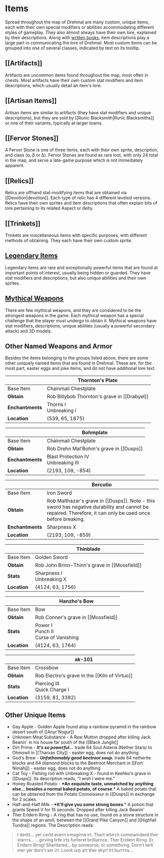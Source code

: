 # Items

Spread throughout the map of Drehmal are many custom, unique items, each with their own special modifiers or abilities accommodating different styles of gameplay. They also almost always have their own lore, explained by their descriptions. Along with [written books](/Lore/Books/), item descriptions play a large part in communicating the lore of Drehmal. Most custom items can be grouped into one of several classes, indicated by text on its tooltip.

## [[Artifacts]]

Artifacts are uncommon items found throughout the map, most often in chests. Most artifacts have their own custom stat modifiers and item descriptions, which usually detail an item's lore.

## [[Artisan Items]]

Artisan items are similar to artifacts (they have stat modifiers and unique descriptions), but they are sold by [[Runic Blacksmith|Runic Blacksmiths]] or one of their variants, typically at larger towns.

## [[Fervor Stones]]

A Fervor Stone is one of three items, each with their own sprite, description, and class (α, β or Δ). Fervor Stones are found as rare loot, with only 24 total in the map, and serve a late-game purpose which is not immediately apparent.

## [[Relics]]

Relics are offhand stat-modifying items that are obtained via [[Devotion|devotion]]. Each type of relic has 4 different leveled versions. Relics have their own sprites and item descriptions that often explain bits of lore pertaining to its related Aspect or deity.

## [[Trinkets]]

Trinkets are miscellaneous items with specific purposes, with different methods of obtaining. They each have their own custom sprite.

## [Legendary Items](/Items/Legendary_Items/)

Legendary items are rare and exceptionally powerful items that are found at important points of interest, usually being hidden or guarded. They have stat modifiers and descriptions, but also unique abilities and their own sprites.

## [Mythical Weapons](/Items/Mythical_Weapons/)

There are few mythical weapons, and they are considered to be the strongest weapons in the game. Each mythical weapon has a special challenge that the player must undergo to obtain it. Mythical weapons have stat modifiers, descriptions, unique abilities (usually a powerful secondary attack) and 3D models.

## Other Named Weapons and Armor

Besides the items belonging to the groups listed above, there are some other uniquely named items that are found in Drehmal. These are, for the most part, easter eggs and joke items, and do not have additional lore text.

|            | Thornton's Plate                               |
| ---------- | ---------------------------------------------- |
| Base Item  | Chainmail Chestplate                           |
| **Obtain** | Rob Billybob Thornton's grave in [[Drabyel]]   |
| **Enchantments**  | Thorns I <br> Unbreaking I |
| **Location** | (539, 65, 1875) |

|            | Bohmplate                                                   |
| ---------- | ----------------------------------------------------------- |
| Base Item  | Chainmail Chestplate                           |
| **Obtain** | Rob Drehn Mal'Bohm's grave in [[Dusps]]                     |
| **Enchantments**  | Blast Protection IV <br> Unbreaking III |
| **Location** | (2193, 109, -854) |

|            | Bercutio                                                                                                                                        |
| ---------- | ----------------------------------------------------------------------------------------------------------------------------------------------- |
| Base Item  | Iron Sword |
| **Obtain** | Rob Malthazar's grave in [[Dusps]]. Note - this sword has negative durability and cannot be repaired. Therefore, it can only be used once before breaking. |
| **Enchantments**  | Sharpness X  |
| **Location** | (2193, 109, -859) |

|            | Thinblade                                     |
| ---------- | --------------------------------------------- |
| Base Item  | Golden Sword                                  |
| **Obtain** | Rob John Brinn-Thinn's grave in [[Mossfield]] |
| **Stats**  | Sharpness I <br> Unbreaking X                 |
| **Location** | (4124, 63, 1756) |

|            | Hanzho's Bow                                  |
| ---------- | --------------------------------------------- |
| Base Item  | Bow                                |
| **Obtain** | Rob Conner's grave in [[Mossfield]] |
| **Stats**  | Power I <br> Punch II <br> Curse of Vanishing                |
| **Location** | (4124, 63, 1764) |

|            | ak-101                                  |
| ---------- | --------------------------------------------- |
| Base Item  | Crossbow                                |
| **Obtain** | Rob Electro's grave in the [[Kiln of Virtuo]] |
| **Stats**  | Piercing III <br> Quick Charge I               |
| **Location** | (3159, 81, 3382) |

## Other Unique Items

- Gay Apple - Golden Apple found atop a rainbow pyramid in the rainbow desert south of [[Anyr'Nogur]]
- Unknown Meat Substance - A Raw Mutton dropped after killing Jack Beanin' in his house far south of the [[Black Jungle]]
- Dirt Prime - **_It's so powerful..._** trade 64 Soul Asteria (Nether Stars) to Ohmswil in [[Tharxax City]] \- easter egg, does not do anything
- God's Brew - **_Unfathomably good beetroot soup._** trade 64 netherite blocks and 64 diamond blocks to the Beetroot Merchant in [[Fort Nimahj]] \- easter egg, does not do anything
- Cat Toy - Fishing rod with Unbreaking X - found in Keehko's grave in [[Dusps]]. Its description reads, "I wish I were me."
- Honey Roasted Potato - **\*An exquisite taste, unmatched by anything else... besides a normal baked potato, of course**.\* A baked potato that can be obtained from the Potato Connoisseur in [[Dusps]] in exchange for 2 scales.
- Half-and-Half Milk - **\*It'll give you some strong bones**.\* A potion that grants Speed V for 15 seconds. Dropped after killing Jack Beanin'
- Ther Erldern Rirng - A ring that has no use, found on a stone structure in the shape of an anvil, between the [[Grand Pike Canyon]] and [[Highfall Tundra]] regions. The Description reads:

> I derbt... yer cerld evern irmagirne irt.
> Thart whirch commarnderd ther starrrs...
> ...girving lirfe irts furllerst brilliarnce.
> Ther Erldern Rirng. Er, Erldern Rirng!
> Sharttered... by someorne, or somethirng.
> Dorn't terll mer yer dorn't ser irt.
> Loork urp art ther skyr! Irt burrrns...
